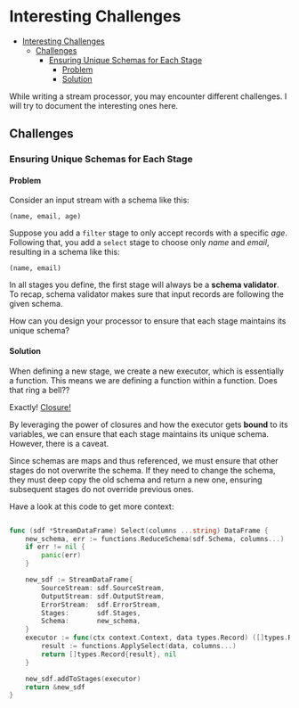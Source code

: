 # Interesting Challenges

- [Interesting Challenges](#interesting-challenges)
  - [Challenges](#challenges)
    - [Ensuring Unique Schemas for Each Stage](#ensuring-unique-schemas-for-each-stage)
      - [Problem](#problem)
      - [Solution](#solution)

While writing a stream processor, you may encounter different challenges.
I will try to document the interesting ones here.

## Challenges

### Ensuring Unique Schemas for Each Stage
#### Problem

Consider an input stream with a schema like this:

`(name, email, age)`

Suppose you add a `filter` stage to only accept records with a specific *age*. Following that, you add a `select` stage to choose only *name* and *email*, resulting in a schema like this:

`(name, email)`

In all stages you define, the first stage will always be a **schema validator**. To recap, schema validator makes sure
that input records are following the given schema.

How can you design your processor to ensure that each stage maintains its unique schema?


#### Solution

When defining a new stage, we create a new executor,
which is essentially a function. This means we are
defining a function within a function.
Does that ring a bell??

Exactly! [Closure!](https://gobyexample.com/closures)

By leveraging the power of closures and how the executor gets
**bound** to its variables, we can ensure that each stage
maintains its unique schema. However, there is a caveat.

Since
schemas are maps and thus referenced, we must ensure that
other stages do not overwrite the schema. If they need to
change the schema, they must deep copy the old schema and
return a new one, ensuring subsequent stages do not override
previous ones.

Have a look at this code to get more context:

```go

func (sdf *StreamDataFrame) Select(columns ...string) DataFrame {
	new_schema, err := functions.ReduceSchema(sdf.Schema, columns...)
	if err != nil {
		panic(err)
	}

	new_sdf := StreamDataFrame{
		SourceStream: sdf.SourceStream,
		OutputStream: sdf.OutputStream,
		ErrorStream:  sdf.ErrorStream,
		Stages:       sdf.Stages,
		Schema:       new_schema,
	}
	executor := func(ctx context.Context, data types.Record) ([]types.Record, error) {
		result := functions.ApplySelect(data, columns...)
		return []types.Record{result}, nil
	}

	new_sdf.addToStages(executor)
	return &new_sdf
}

```